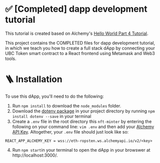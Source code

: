 # ✅ [Completed] dapp development tutorial

This tutorial is created based on Alchemy's [Hello World Part 4 Tutorial](https://app.gitbook.com/@alchemyapi/s/alchemy/tutorials/hello-world-smart-contract/creating-a-full-stack-dapp).

This project contains the COMPLETED files for dapp development tutorial, in which we teach you how to create a full stack dApp by connecting your UBC Token smart contract to a React frontend using Metamask and Web3 tools.

# 🪜 Installation

To use this dApp, you'll need to do the following:

1. Run `npm install` to download the `node_modules` folder.
2. Download the [dotenv package](https://www.npmjs.com/package/dotenv) in your project directory by running `npm install dotenv --save` in your terminal
3. Create a `.env` file in the root directory this `nft-minter` by entering the following on your command line: `vim .env` and then add your [Alchemy API Key](https://docs.alchemy.com/alchemy/tutorials/hello-world-smart-contract/creating-a-full-stack-dapp#establish-an-api-connection-to-the-ethereum-chain). Altogether, your `.env` file should just look like so:

```
REACT_APP_ALCHEMY_KEY = wss://eth-ropsten.ws.alchemyapi.io/v2/<key>
```

4. Run `npm start`in your terminal to open the dApp in your browswer at http://localhost:3000/.
